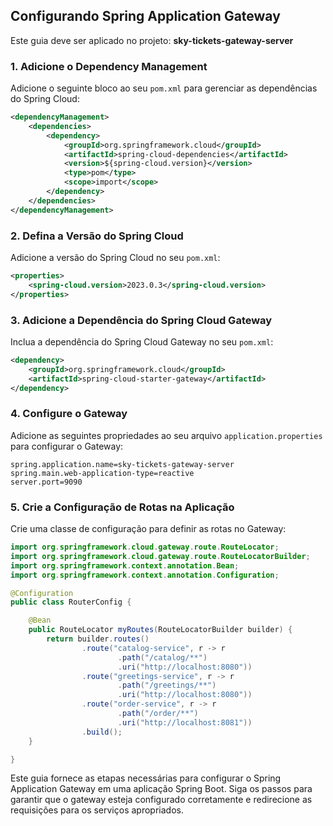 ## Configurando Spring Application Gateway

Este guia deve ser aplicado no projeto: **sky-tickets-gateway-server**

### 1. Adicione o Dependency Management

Adicione o seguinte bloco ao seu `pom.xml` para gerenciar as dependências do Spring Cloud:

```xml
<dependencyManagement>
    <dependencies>
        <dependency>
            <groupId>org.springframework.cloud</groupId>
            <artifactId>spring-cloud-dependencies</artifactId>
            <version>${spring-cloud.version}</version>
            <type>pom</type>
            <scope>import</scope>
        </dependency>
    </dependencies>
</dependencyManagement>
```

### 2. Defina a Versão do Spring Cloud

Adicione a versão do Spring Cloud no seu `pom.xml`:

```xml
<properties>
    <spring-cloud.version>2023.0.3</spring-cloud.version>
</properties>
```

### 3. Adicione a Dependência do Spring Cloud Gateway

Inclua a dependência do Spring Cloud Gateway no seu `pom.xml`:

```xml
<dependency>
    <groupId>org.springframework.cloud</groupId>
    <artifactId>spring-cloud-starter-gateway</artifactId>
</dependency>
```

### 4. Configure o Gateway

Adicione as seguintes propriedades ao seu arquivo `application.properties` para configurar o Gateway:

```properties
spring.application.name=sky-tickets-gateway-server
spring.main.web-application-type=reactive
server.port=9090
```

### 5. Crie a Configuração de Rotas na Aplicação

Crie uma classe de configuração para definir as rotas no Gateway:

```java
import org.springframework.cloud.gateway.route.RouteLocator;
import org.springframework.cloud.gateway.route.RouteLocatorBuilder;
import org.springframework.context.annotation.Bean;
import org.springframework.context.annotation.Configuration;

@Configuration
public class RouterConfig {

    @Bean
    public RouteLocator myRoutes(RouteLocatorBuilder builder) {
        return builder.routes()
                .route("catalog-service", r -> r
                        .path("/catalog/**")
                        .uri("http://localhost:8080"))
                .route("greetings-service", r -> r
                        .path("/greetings/**")
                        .uri("http://localhost:8080"))
                .route("order-service", r -> r
                        .path("/order/**")
                        .uri("http://localhost:8081"))
                .build();
    }

}
```

Este guia fornece as etapas necessárias para configurar o Spring Application Gateway em uma aplicação Spring Boot. Siga os passos para garantir que o gateway esteja configurado corretamente e redirecione as requisições para os serviços apropriados.